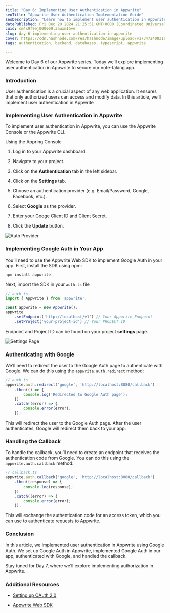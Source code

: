 ```yaml
---
title: "Day 6: Implementing User Authentication in Appwrite"
seoTitle: "Appwrite User Authentication Implementation Guide"
seoDescription: "Learn how to implement user authentication in Appwrite for your apps, focusing on Google Auth integration using Appwrite Console and Web SDK"
datePublished: Fri Dec 20 2024 21:25:51 GMT+0000 (Coordinated Universal Time)
cuid: cm4x9f9ej000009l3auxm15ve
slug: day-6-implementing-user-authentication-in-appwrite
cover: https://cdn.hashnode.com/res/hashnode/image/upload/v1734724083181/7c9b1dc4-578d-4d35-a06b-c54549606360.png
tags: authentication, backend, databases, typescript, appwrite

---
```


Welcome to Day 6 of our Appwrite series. Today we’ll explore implementing user authentication in Appwrite to secure our note-taking app.

### Introduction

User authentication is a crucial aspect of any web application. It ensures that only authorized users can access and modify data. In this article, we’ll implement user authentication in Appwrite

### Implementing User Authentication in Appwrite

To implement user authentication in Appwrite, you can use the Appwrite Console or the Appwrite CLI.

Using the Appring Console

1. Log in to your Appwrite dashboard.
    
2. Navigate to your project.
    
3. Click on the **Authentication** tab in the left sidebar.
    
4. Click on the **Settings** tab.
    
5. Choose an authentication provider (e.g. Email/Password, Google, Facebook, etc.).
    
6. Select **Google** as the provider.
    
7. Enter your Googe Client ID and Client Secret.
    
8. Click the **Update** button.
    

![Auth Provider](https://cdn.hashnode.com/res/hashnode/image/upload/v1734727643960/45eabf4d-5c3a-49da-938a-63b95758979c.png)

### Implementing Google Auth in Your App

You’ll need to use the Appwrite Web SDK to implement Google Auth in your app. First, install the SDK using npm:

```bash
npm install appwrite
```

Next, import the SDK in your `auth.ts` file

```typescript
// auth.ts
import { Appwrite } from 'appwrite';

const appwrite = new Appwrite();
appwrite
    .setEndpoint('http://localhost/v1') // Your Appwrite Endpoint
    .setProject('your-project-id') // Your PROJECT ID
```

Endpoint and Project ID can be found on your project **settings** page.

![Settings Page](https://cdn.hashnode.com/res/hashnode/image/upload/v1734727623575/ee4b4a62-d966-41cb-9ed6-3428abf39977.png)

### Authenticating with Google

We’ll need to redirect the user to the Google Auth page to authenticate with Google. We can do this using the `appwrite.auth.redirect` method:

```typescript
// auth.ts
appwrite.auth.redirect('google', 'http://localhost:8080/callback')
    .then(() => {
        console.log('Redirected to Google Auth page');
    })
    .catch((error) => {
        console.error(error);
    });
```

This will redirect the user to the Google Auth page. After the user authenticates, Google will redirect them back to your app.

### Handling the Callback

To handle the callback, you’ll need to create an endpoint that receives the authentication code from Google. You can do this using the `appwrite.auth.callback` method:

```typescript
// callback.ts
appwrite.auth.callback('google', 'http://localhost:8080/callback')
    .then((response) => {
        console.log(response);
    })
    .catch((error) => {
        console.error(error);    
    });
```

This will exchange the authentication code for an access token, which you can use to authenticate requests to Appwrite.

### Conclusion

In this article, we implemented user authentication in Appwrite using Google Auth. We set up Google Auth in Appwrite, implemented Google Auth in our app, authenticated with Google, and handled the callback.

Stay tuned for Day 7, where we’ll explore implementing authorization in Appwrite.

### Additional Resources

* [Setting up OAuth 2.0](https://support.google.com/googleapi/answer/6158849)
    
* [Appwrite Web SDK](https://github.com/appwrite/sdk-for-web)